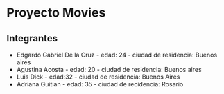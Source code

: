 # Proyecto Movies

## Integrantes

* Edgardo Gabriel De la Cruz - edad: 24 - ciudad de residencia: Buenos aires
* Agustina Acosta - edad: 20 - ciudad de residencia: Buenos aires
* Luis Dick - edad:32 - ciudad de residencia: Buenos Aires
* Adriana Guitian - edad: 35 - ciudad de recidencia: Rosario

